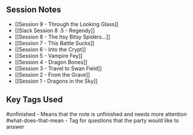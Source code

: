 
## Session Notes
- [[Session 9 - Through the Looking Glass]]
- [[Slack Session 8 .5 - Regendy]]
- [[Session 8 - The Itsy Bitsy Spiders…]]
- [[Session 7 - This Battle Sucks]]
- [[Session 6 - Into the Crypt]]
- [[Session 5 - Vampire Fey]]
- [[Session 4 - Dragon Bones]]
- [[Session 3 - Travel to Swan Field]]
- [[Session 2 - From the Grave]]
- [[Session 1 - Dragons in the Sky]]

## Key Tags Used
#unfinished - Means that the note is unfinished and needs more attention
#what-does-that-mean  - Tag for questions that the party would like to answer

